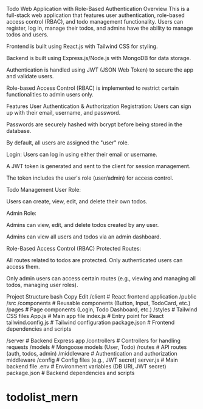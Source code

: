 Todo Web Application with Role-Based Authentication
Overview
This is a full-stack web application that features user authentication, role-based access control (RBAC), and todo management functionality. Users can register, log in, manage their todos, and admins have the ability to manage todos and users.

Frontend is built using React.js with Tailwind CSS for styling.

Backend is built using Express.js/Node.js with MongoDB for data storage.

Authentication is handled using JWT (JSON Web Token) to secure the app and validate users.

Role-based Access Control (RBAC) is implemented to restrict certain functionalities to admin users only.

Features
User Authentication & Authorization
Registration: Users can sign up with their email, username, and password.

Passwords are securely hashed with bcrypt before being stored in the database.

By default, all users are assigned the "user" role.

Login: Users can log in using either their email or username.

A JWT token is generated and sent to the client for session management.

The token includes the user's role (user/admin) for access control.

Todo Management
User Role:

Users can create, view, edit, and delete their own todos.

Admin Role:

Admins can view, edit, and delete todos created by any user.

Admins can view all users and todos via an admin dashboard.

Role-Based Access Control (RBAC)
Protected Routes:

All routes related to todos are protected. Only authenticated users can access them.

Only admin users can access certain routes (e.g., viewing and managing all todos, managing user roles).

Project Structure
bash
Copy
Edit
/client                       # React frontend application
  /public
  /src
    /components                # Reusable components (Button, Input, TodoCard, etc.)
    /pages                     # Page components (Login, Todo Dashboard, etc.)
    /styles                    # Tailwind CSS files
    App.js                     # Main app file
    index.js                   # Entry point for React
    tailwind.config.js         # Tailwind configuration
    package.json               # Frontend dependencies and scripts

/server                       # Backend Express app
  /controllers                 # Controllers for handling requests
  /models                      # Mongoose models (User, Todo)
  /routes                      # API routes (auth, todos, admin)
  /middleware                  # Authentication and authorization middleware
  /config                      # Config files (e.g., JWT secret)
  server.js                    # Main backend file
  .env                         # Environment variables (DB URI, JWT secret)
  package.json                 # Backend dependencies and scripts

# todolist_mern